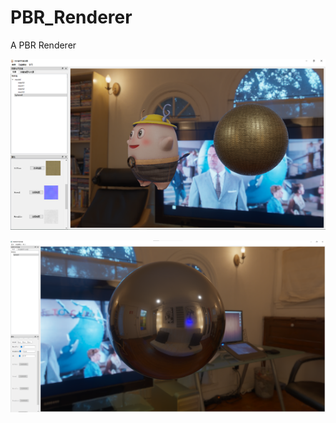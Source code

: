 # PBR_Renderer
 A PBR Renderer

![image-20210402155847699](https://github.com/TenWoods/PBR_Renderer/blob/fca76c0faf99a0391c8f548552cd1d5c4216dc1a/%E6%AF%95%E8%AE%BE%E6%96%87%E6%A1%A3/image-20210402155847699.png)

![image-20210402162706055](https://github.com/TenWoods/PBR_Renderer/blob/fca76c0faf99a0391c8f548552cd1d5c4216dc1a/%E6%AF%95%E8%AE%BE%E6%96%87%E6%A1%A3/image-20210402162706055.png)